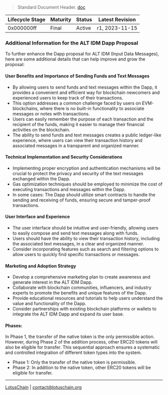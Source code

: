> Standard Document Header. [doc](https://github.com/blue-lotus-org/business-/blob/main/Standard-Document-Header.md)

| Lifecycle Stage | Maturity      | Status | Latest Revision |
|-----------------|---------------|--------|-----------------|
| 0x000000ff      | Final         | Active | r1, 2023-11-15  |

### Additional Information for the ALT IDM Dapp Proposal

To further enhance the Dapp proposal for ALT IDM (Input Data Messages), here are some additional details that can help improve and grow the proposal:

#### User Benefits and Importance of Sending Funds and Text Messages
- By allowing users to send funds and text messages within the Dapp, it provides a convenient and efficient way for blockchain newcomers and experienced users to keep track of their transactions.
- This option addresses a common challenge faced by users on EVM-blockchains, where there is no built-in functionality to associate messages or notes with transactions.
- Users can easily remember the purpose of each transaction and the recipient of the funds, making it easier to manage their financial activities on the blockchain.
- The ability to send funds and text messages creates a public ledger-like experience, where users can view their transaction history and associated messages in a transparent and organized manner.

#### Technical Implementation and Security Considerations
- Implementing proper encryption and authentication mechanisms will be crucial to protect the privacy and security of the text messages exchanged within the Dapp.
- Gas optimization techniques should be employed to minimize the cost of executing transactions and messages within the Dapp.
- In some cases: The Dapp should utilize smart contracts to handle the sending and receiving of funds, ensuring secure and tamper-proof transactions.

#### User Interface and Experience
- The user interface should be intuitive and user-friendly, allowing users to easily compose and send text messages along with funds.
- Users should have the ability to view their transaction history, including the associated text messages, in a clear and organized manner.
- Consider incorporating features such as search and filtering options to allow users to quickly find specific transactions or messages.

#### Marketing and Adoption Strategy
- Develop a comprehensive marketing plan to create awareness and generate interest in the ALT IDM Dapp.
- Collaborate with blockchain communities, influencers, and industry experts to promote the benefits and unique features of the Dapp.
- Provide educational resources and tutorials to help users understand the value and functionality of the Dapp.
- Consider partnerships with existing blockchain platforms or wallets to integrate the ALT IDM Dapp and expand its user base.

#### Phases:
In Phase 1, the transfer of the native token is the only permissible action. However, during Phase 2 of the addition process, other ERC20 tokens will also be eligible for transfer. This sequential approach ensures a systematic and controlled integration of different token types into the system.

- Phase 1: Only the transfer of the native token is permissible.
- Phase 2: In addition to the native token, other ERC20 tokens will be eligible for transfer.


---

[LotusChain](https://lotuschain.org) | contact@lotuschain.org
